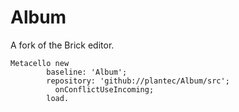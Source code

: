 # Album
A fork of the Brick editor.

```
Metacello new
        baseline: 'Album';
        repository: 'github://plantec/Album/src';
		  onConflictUseIncoming;
        load.
```
